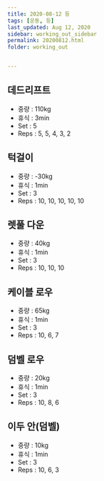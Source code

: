 ```yaml
---
title: 2020-08-12 등
tags: [운동, 등]
last_updated: Aug 12, 2020
sidebar: working_out_sidebar
permalink: 20200812.html
folder: working_out


---
```


## 데드리프트

- 중량 : 110kg
- 휴식 : 3min
- Set : 5
- Reps : 5, 5, 4, 3, 2

## 턱걸이

- 중량 : -30kg
- 휴식 : 1min
- Set : 3
- Reps : 10, 10, 10, 10, 10

## 렛풀 다운

- 중량 : 40kg
- 휴식 : 1min
- Set : 3
- Reps : 10, 10, 10

## 케이블 로우

- 중량 : 65kg
- 휴식 : 1min
- Set : 3
- Reps : 10, 6, 7

## 덤벨 로우

- 중량 : 20kg
- 휴식 : 1min
- Set : 3
- Reps : 10, 8, 6

## 이두 안(덤벨)

- 중량 : 10kg
- 휴식 : 1min
- Set : 3
- Reps : 10, 6, 3